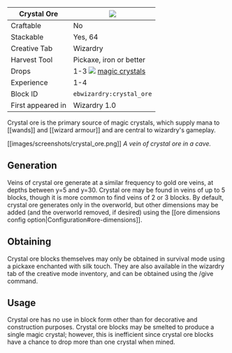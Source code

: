 | Crystal Ore |![](https://github.com/Electroblob77/Wizardry/wiki/images/icons/crystal_ore.png)|
|---|---|
| Craftable | No |
| Stackable | Yes, 64 |
| Creative Tab | Wizardry |
| Harvest Tool | Pickaxe, iron or better |
| Drops | 1-3 ![](https://github.com/Electroblob77/Wizardry/blob/1.12.2/src/main/resources/assets/ebwizardry/textures/items/crystal_magic.png) [magic crystals](https://github.com/Electroblob77/Wizardry/wiki/Magic-Crystal) |
| Experience | 1-4 |
| Block ID | `ebwizardry:crystal_ore` |
| First appeared in | Wizardry 1.0 |

Crystal ore is the primary source of magic crystals, which supply mana to [[wands]] and [[wizard armour]] and are central to wizardry's gameplay.

[[images/screenshots/crystal_ore.png]]
_A vein of crystal ore in a cave._

## Generation
Veins of crystal ore generate at a similar frequency to gold ore veins, at depths between y=5 and y=30. Crystal ore may be found in veins of up to 5 blocks, though it is more common to find veins of 2 or 3 blocks. By default, crystal ore generates only in the overworld, but other dimensions may be added (and the overworld removed, if desired) using the [[ore dimensions config option|Configuration#ore-dimensions]].

## Obtaining
Crystal ore blocks themselves may only be obtained in survival mode using a pickaxe enchanted with silk touch. They are also available in the wizardry tab of the creative mode inventory, and can be obtained using the /give command.

## Usage
Crystal ore has no use in block form other than for decorative and construction purposes. Crystal ore blocks may be smelted to produce a single magic crystal; however, this is inefficient since crystal ore blocks have a chance to drop more than one crystal when mined.